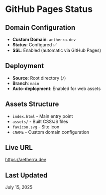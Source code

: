 # GitHub Pages Status

## Domain Configuration
- **Custom Domain**: `aetherra.dev`
- **Status**: Configured ✅
- **SSL**: Enabled (automatic via GitHub Pages)

## Deployment
- **Source**: Root directory (`/`)
- **Branch**: `main`
- **Auto-deployment**: Enabled for web assets

## Assets Structure
- `index.html` - Main entry point
- `assets/` - Built CSS/JS files
- `favicon.svg` - Site icon
- `CNAME` - Custom domain configuration

## Live URL
https://aetherra.dev

## Last Updated
July 15, 2025
